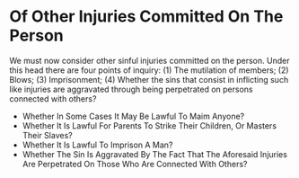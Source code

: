 # Of Other Injuries Committed On The Person

We must now consider other sinful injuries committed on the person. Under this head there are four points of inquiry:
(1) The mutilation of members;
(2) Blows;
(3) Imprisonment;
(4) Whether the sins that consist in inflicting such like injuries are aggravated through being perpetrated on persons connected with others?

* Whether In Some Cases It May Be Lawful To Maim Anyone?
* Whether It Is Lawful For Parents To Strike Their Children, Or Masters Their Slaves?
* Whether It Is Lawful To Imprison A Man?
* Whether The Sin Is Aggravated By The Fact That The Aforesaid Injuries Are Perpetrated On Those Who Are Connected With Others?